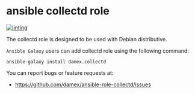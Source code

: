 # ansible collectd role

[![linting](https://github.com/damex/ansible-role-collectd/workflows/linting/badge.svg)](https://github.com/damex/ansible-role-collectd/actions)

The collectd role is designed to be used with Debian distributive.

`Ansible Galaxy` users can add collectd role using the following command:

`ansible-galaxy install damex.collectd`

You can report bugs or feature requests at:

* https://github.com/damex/ansible-role-collectd/issues
